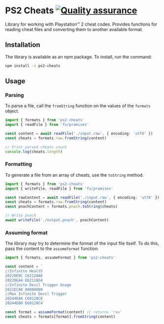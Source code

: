 # PS2 Cheats [![Quality assurance](https://github.com/mishamyrt/ps2-cheats/actions/workflows/qa.yaml/badge.svg)](https://github.com/mishamyrt/ps2-cheats/actions/workflows/qa.yaml)

Library for working with Playstation™ 2 cheat codes. Provides functions for reading cheat files and converting them to another available format.

## Installation

The library is available as an npm package. To install, run the command:

```sh
npm install -s ps2-cheats
```

## Usage

### Parsing

To parse a file, call the `fromString` function on the values of the `formats` object.

```ts
import { formats } from 'ps2-cheats'
import { readFile } from 'fs/promises'

const content = await readFile('./input.raw', { encoding: 'utf8' })
const cheats = formats.raw.fromString(content)

// Print parsed cheats count
console.log(cheats.length)
```

### Formatting

To generate a file from an array of cheats, use the `toString` method.

```ts
import { formats } from 'ps2-cheats'
import { writeFile, readFile } from 'fs/promises'

const rawContent = await readFile('./input.raw', { encoding: 'utf8' })
const cheats = formats.raw.fromString(content)
const pnachContent = formats.pnach.toString(cheats)

// Write pnach
await writeFile('./output.pnach', pnachContent)
```

### Assuming format

The library may try to determine the format of the input file itself. To do this, pass the content to the `assumeFormat` function.

```ts
import { formats, assumeFormat } from 'ps2-cheats'

const content = `
//Infinite Health
20220E9C C6212AA8
20220EA4 E6212AD4
//Infinite Devil Trigger Usage
2021ECA0 00000000
//Max Infinite Devil Trigger
20244EA0 C60128C8
20244EB0 E60128C4`

const format = assumeFormat(content) // returns 'raw'
const cheats = formats[format].fromString(content)
```
